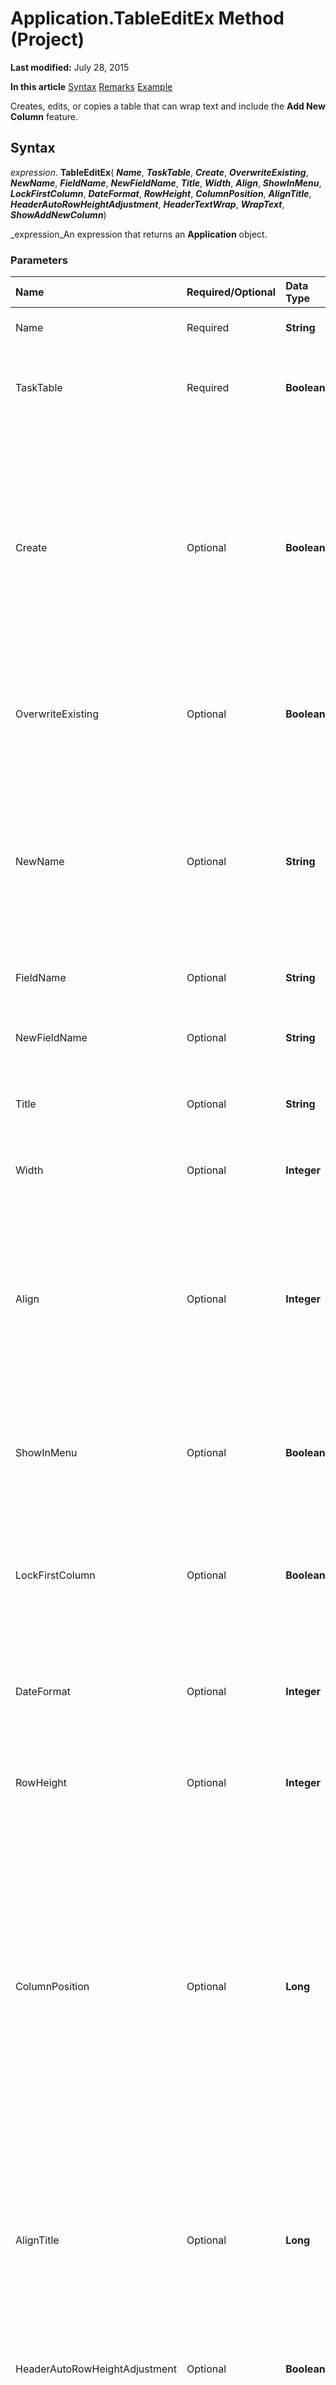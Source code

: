 
# Application.TableEditEx Method (Project)

 **Last modified:** July 28, 2015

 **In this article**
 [Syntax](#sectionSection0)
 [Remarks](#sectionSection1)
 [Example](#sectionSection2)


Creates, edits, or copies a table that can wrap text and include the  **Add New Column** feature.


## Syntax
<a name="sectionSection0"> </a>

 _expression_. **TableEditEx**( **_Name_**,  **_TaskTable_**,  **_Create_**,  **_OverwriteExisting_**,  **_NewName_**,  **_FieldName_**,  **_NewFieldName_**,  **_Title_**,  **_Width_**,  **_Align_**,  **_ShowInMenu_**,  **_LockFirstColumn_**,  **_DateFormat_**,  **_RowHeight_**,  **_ColumnPosition_**,  **_AlignTitle_**,  **_HeaderAutoRowHeightAdjustment_**,  **_HeaderTextWrap_**,  **_WrapText_**,  **_ShowAddNewColumn_**)

 _expression_An expression that returns an  **Application** object.


### Parameters



|**Name**|**Required/Optional**|**Data Type**|**Description**|
|:-----|:-----|:-----|:-----|
|Name|Required| **String**| The name of a table to edit, create, or copy.|
|TaskTable|Required| **Boolean**| **True** if the active table contains information about tasks or resources; otherwise, **False**.|
|Create|Optional| **Boolean**| **True** if Project creates a table; otherwise, **False**. If NewName is not defined, the new table is given the name specified byName. Otherwise, the new table is a copy of the table specified by Name and is given the name specified byNewName. The default value is  **False**.|
|OverwriteExisting|Optional| **Boolean**| **True** if an existing table is overwritten with the new table; otherwise, **False**. The default value is  **False**.|
|NewName|Optional| **String**|The new name for the existing table (Create is **False**) or new table (Create is **True**). If NewName is not defined andCreate is **False**, the table specified by Name retains its current name. The default value is an empty string ("").|
|FieldName|Optional| **String**|The name of a field to change.|
|NewFieldName|Optional| **String**|The name of a new field. The field specified by NewFieldName replaces the field specified byFieldName.|
|Title|Optional| **String**|The title for the field specified by FieldName.|
|Width|Optional| **Integer**|A number that specifies the width of the field specified by FieldName. The default value is 10 for new fields.|
|Align|Optional| **Integer**|Specifies how to align the text in the field specified by FieldName. Can be one of the following  ** [PjAlignment](925376b3-c8aa-3326-5693-71dd3510f28c.md)** constants: **pjLeft**,  **pjCenter**, or  **pjRight**. The default value is  **pjRight**.|
|ShowInMenu|Optional| **Boolean**| **True** if the table name appears in the **Tables** drop-down menu; otherwise, **False**. (The  **Tables** drop-down menu is on the **VIEW** ribbon.) The default value is **False.**|
|LockFirstColumn|Optional| **Boolean**| **True** if Project locks or prevents changes to the first column of the table; otherwise, **False**. The default value is  **False**.|
|DateFormat|Optional| **Integer**|A constant that specifies the format for the date fields in the table. Can be one of the  ** [PjDateFormat](d6bae7cd-4be0-b4eb-bbb1-5d82d7120bb2.md)** constants. The default value is **pjDateDefault**. |
|RowHeight|Optional| **Integer**|The height of the rows in the table. The default value is 1.|
|ColumnPosition|Optional| **Long**|The number of the column to edit. (Columns are numbered from left to right, starting with 0.) If NewFieldName is specified, a new column is inserted in the table. IfColumnPosition is set to 0, the new field is inserted in the first column (LockFirstColumn is **False**) or the second column (LockFirstColumn is **True**) of the table. Set ColumnPosition to -1 to specify the last column of the table. The default value is -1.|
|AlignTitle|Optional| **Long**|A constant that specifies the alignment of the column title. Can be one of the following  **PjAlignment** constants: **pjLeft**,  **pjCenter**, or  **pjRight**. The default value is  **pjCenter**.|
|HeaderAutoRowHeightAdjustment|Optional| **Boolean**| **True** if Project automatically adjusts the row height of the table; otherwise, **False**. The default value is  **True**.|
|HeaderTextWrap|Optional| **Boolean**| **True** if Project wraps text in the header of the table; otherwise, **False**. The default value is  **True**.|
|WrapText|Optional| **Boolean**| **True** if the table wraps text in the rows; otherwise, **False**.|
|ShowAddNewColumn|Optional| **Boolean**|True if the table shows the  **Add New Column** feature in the far-right column; otherwise, **False**.|

### Return Value

 **Boolean**


## Remarks
<a name="sectionSection1"> </a>

Project sets the order of years, months, and days in a date format equal to the corresponding value in the  **Regional and Language Options** dialog box of the Windows Control Panel.

To make a copy of the active table, see the  ** [TableCopy](90e0a546-2802-5ba7-6b49-086b32051451.md)** method.


## Example
<a name="sectionSection2"> </a>

The following example creates a table based on the Task Usage table, includes the  **Add New Column** feature, and adds the table to the **Table** drop-down menu. The macro adds the Priority field as the second column with a title and width of 12, changes the default date format, and then makes the new table the active view.


```
Sub CreateNewTaskUsageTable() 
    TableEditEx Name:="Usage", TaskTable:=True, Create:=True, _ 
        NewName:="Priority Tasks", ShowAddNewColumn:=True 
 
    TableEditEx Name:="Priority Tasks", TaskTable:=True, _ 
        NewFieldName:="Priority", Title:="Priority", Width:=12, _ 
        ShowInMenu:=True, DateFormat:=pjDate_mm_dd_yy, _ 
        ColumnPosition:=1 
 
    TableApply "Priority Tasks" 
End Sub
```

